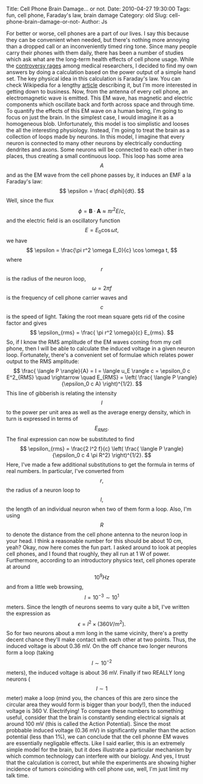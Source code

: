 Title: Cell Phone Brain Damage... or not.
Date: 2010-04-27 19:30:00
Tags: fun, cell phone, Faraday's law, brain damage
Category: old
Slug: cell-phone-brain-damage-or-not-
Author: Js


For better or worse, cell phones are a part of our lives. I say this
because they can be convenient when needed, but there's nothing more
annoying than a dropped call or an inconveniently timed ring tone. Since
many people carry their phones with them daily, there has been a number
of studies which ask what are the long-term health effects of cell phone
usage. While the [controversy
rages](http://www.google.com/search?q=cell+phone+tumor&ie=utf-8&oe=utf-8&aq=t&rls=org.mozilla:en-US:official&client=firefox-a)
among medical researchers, I decided to find my own answers by doing a
calculation based on the power output of a simple hand set. The key
physical idea in this calculation is Faraday's law. You can check
Wikipedia for a lengthy
[article](http://en.wikipedia.org/wiki/Faraday%27s_law_of_induction)
describing it, but I'm more interested in getting down to business. Now,
from the antenna of every cell phone, an electromagnetic wave is
emitted. This EM wave, has magnetic and electric components which
oscillate back and forth across space and through time. To quantify the
effects of this EM wave on a human being, I'm going to focus on just the
brain. In the simplest case, I would imagine it as a homogeneous blob.
Unfortunately, this model is too simplistic and looses the all the
interesting physiology. Instead, I'm going to treat the brain as a
collection of loops made by neurons. In this model, I imagine that every
neuron is connected to many other neurons by electrically conducting
dendrites and axons. Some neurons will be connected to each other in two
places, thus creating a small continuous loop. This loop has some area
$$ A $$ and as the EM wave from the cell phone passes by, it induces an
EMF a la Faraday's law: $$ \epsilon = \frac{ d\phi}{dt}. $$ Well,
since the flux $$ \phi = \textbf{B} \cdot \textbf{A} \approx \pi
r^2 E / c,$$ and the electric field is an oscillatory function $$ E =
E_0 \cos \omega t,$$ we have $$ \epsilon = \frac{\pi r^2 \omega
E_0}{c} \cos \omega t, $$ where $$r$$ is the radius of the neuron
loop, $$\omega = 2 \pi f$$ is the frequency of cell phone carrier
waves and $$c $$ is the speed of light. Taking the root mean square gets
rid of the cosine factor and gives $$ \epsilon_{rms} = \frac{ \pi
r^2 \omega}{c} E_{rms}. $$ So, if I know the RMS amplitude of the EM
waves coming from my cell phone, then I will be able to calculate the
induced voltage in a given neuron loop. Fortunately, there's a
convenient set of formulae which relates power output to the RMS
amplitude: $$ \frac{ \langle P \rangle}{A} = I = \langle u_E
\rangle c = \epsilon_0 c E^2_{RMS} \quad \rightarrow \quad
E_{RMS} = \left( \frac{ \langle P \rangle}{\epsilon_0 c A}
\right)^{1/2}. $$ This line of gibberish is relating the intensity $$
I $$ to the power per unit area as well as the average energy density,
which in turn is expressed in terms of $$E_{RMS}. $$ The final
expression can now be substituted to find $$ \epsilon_{rms} = \frac{2
l^2 f}{c} \left( \frac{ \langle P \rangle}{\epsilon_0 c 4 \pi
R^2} \right)^{1/2}. $$ Here, I've made a few additional substitutions
to get the formula in terms of real numbers. In particular, I've
converted from $$r, $$ the radius of a neuron loop to $$l, $$ the length
of an individual neuron when two of them form a loop. Also, I'm using
$$R$$ to denote the distance from the cell phone antenna to the neuron
loop in your head. I think a reasonable number for this should be about
10 cm, yeah? Okay, now here comes the fun part. I asked around to look
at peoples cell phones, and I found that roughly, they all run at 1 W of
power. Furthermore, according to an introductory physics text, cell
phones operate at around $$ 10^9 Hz $$ and from a little web browsing,
$$ l = 10^{-3} \sim 10^1 $$ meters. Since the length of neurons seems
to vary quite a bit, I've written the expression as $$ \epsilon = l^2
\times (360 V/m^2). $$ So for two neurons about a mm long in the same
vicinity, there's a pretty decent chance they'll make contact with each
other at two points. Thus, the induced voltage is about 0.36 mV. On the
off chance two longer neurons form a loop (taking $$l \sim 10^{-2} $$
meters), the induced voltage is about 36 mV. Finally if two REALLY long
neurons ($$ l \sim 1$$ meter) make a loop (mind you, the chances of
this are zero since the circular area they would form is bigger than
your body!), then the induced voltage is 360 V. Electrifying! To compare
these numbers to something useful, consider that the brain is constantly
sending electrical signals at around 100 mV (this is called the Action
Potential). Since the most probbable induced voltage (0.36 mV) in
significantly smaller than the action potential (less than 1%), we can
conclude that the cell phonne EM waves are essentially negligable
effects. Like I said earlier, this is an extremely simple model for the
brain, but it does illustrate a particular mechanism by which common
technology can interfere with our biology. And yes, I trust that the
calculation is correct, but while the experiments are showing higher
incidence of tumors coinciding with cell phone use, well, I'm just limit
my talk time.
